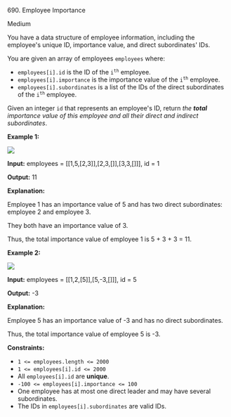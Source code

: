 690\. Employee Importance

Medium

You have a data structure of employee information, including the employee's unique ID, importance value, and direct subordinates' IDs.

You are given an array of employees `employees` where:

*   `employees[i].id` is the ID of the <code>i<sup>th</sup></code> employee.
*   `employees[i].importance` is the importance value of the <code>i<sup>th</sup></code> employee.
*   `employees[i].subordinates` is a list of the IDs of the direct subordinates of the <code>i<sup>th</sup></code> employee.

Given an integer `id` that represents an employee's ID, return _the **total** importance value of this employee and all their direct and indirect subordinates_.

**Example 1:**

![](https://assets.leetcode.com/uploads/2021/05/31/emp1-tree.jpg)

**Input:** employees = [[1,5,[2,3]],[2,3,[]],[3,3,[]]], id = 1

**Output:** 11

**Explanation:**

Employee 1 has an importance value of 5 and has two direct subordinates: employee 2 and employee 3.

They both have an importance value of 3.

Thus, the total importance value of employee 1 is 5 + 3 + 3 = 11. 

**Example 2:**

![](https://assets.leetcode.com/uploads/2021/05/31/emp2-tree.jpg)

**Input:** employees = [[1,2,[5]],[5,-3,[]]], id = 5

**Output:** -3

**Explanation:**

Employee 5 has an importance value of -3 and has no direct subordinates.

Thus, the total importance value of employee 5 is -3. 

**Constraints:**

*   `1 <= employees.length <= 2000`
*   `1 <= employees[i].id <= 2000`
*   All `employees[i].id` are **unique**.
*   `-100 <= employees[i].importance <= 100`
*   One employee has at most one direct leader and may have several subordinates.
*   The IDs in `employees[i].subordinates` are valid IDs.